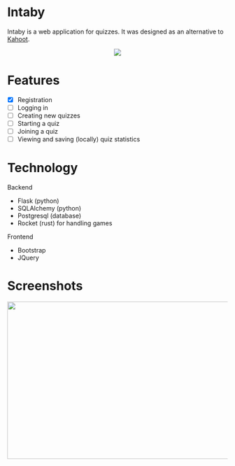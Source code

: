 # Intaby

Intaby is a web application for quizzes. It was designed as an alternative to [Kahoot](https://kahoot.it). 

<p align="center">
  <img src="https://user-images.githubusercontent.com/12630585/175916467-4820b135-8fea-4ec5-ac4c-dde048213974.png">
</p>

# Features

- [x] Registration
- [ ] Logging in
- [ ] Creating new quizzes
- [ ] Starting a quiz
- [ ] Joining a quiz
- [ ] Viewing and saving (locally) quiz statistics

# Technology

Backend
- Flask (python)
- SQLAlchemy (python)
- Postgresql (database)
- Rocket (rust) for handling games

Frontend
- Bootstrap
- JQuery

# Screenshots

<p align="center">
  <img src="https://user-images.githubusercontent.com/12630585/175916120-e669ffd7-32c1-4bb8-bc6a-0fa58b1ee43c.png" width="640" height="360">
</p>
